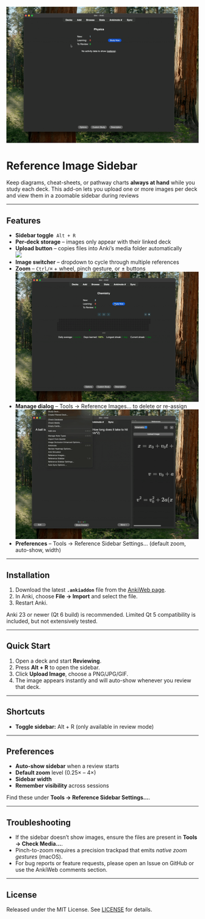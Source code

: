 ![](images/physics.gif)

# Reference Image Sidebar

Keep diagrams, cheat-sheets, or pathway charts **always at hand** while you study each deck.
This add-on lets you upload one or more images per deck and view them in a zoomable sidebar during reviews

---

## Features

* **Sidebar toggle** &nbsp;`Alt + R`  
* **Per-deck storage** – images only appear with their linked deck  
* **Upload button** – copies files into Anki’s media folder automatically  
  ![](images/ptable_equations.gif)  
* **Image switcher** – dropdown to cycle through multiple references  
* **Zoom** – `Ctrl/⌘` + wheel, pinch gesture, or ± buttons  
  ![](images/opening.gif)  
* **Manage dialog** – Tools → Reference Images… to delete or re-assign  
  ![](images/manage.gif)  
* **Preferences** – Tools → Reference Sidebar Settings… (default zoom, auto-show, width)

---

## Installation

1. Download the latest **`.ankiaddon`** file from the [AnkiWeb page](https://ankiweb.net/shared/info/919446148).  
2. In Anki, choose **File → Import** and select the file.  
3. Restart Anki.

Anki 23 or newer (Qt 6 build) is recommended.  Limited Qt 5 compatibility is included, but not extensively tested.

---

## Quick Start

1. Open a deck and start **Reviewing**.  
2. Press **Alt + R** to open the sidebar.  
3. Click **Upload Image**, choose a PNG/JPG/GIF.  
4. The image appears instantly and will auto-show whenever you review that deck.

---

## Shortcuts
* **Toggle sidebar:** Alt + R (only available in review mode)

---

## Preferences

* **Auto-show sidebar** when a review starts  
* **Default zoom** level (0.25× – 4×)  
* **Sidebar width**  
* **Remember visibility** across sessions  

Find these under **Tools → Reference Sidebar Settings…**.

---

## Troubleshooting

* If the sidebar doesn’t show images, ensure the files are present in **Tools → Check Media…**.  
* Pinch-to-zoom requires a precision trackpad that emits *native zoom gestures* (macOS).  
* For bug reports or feature requests, please open an Issue on GitHub or use the AnkiWeb comments section.

---

## License
Released under the MIT License.  See [LICENSE](./LICENSE.md) for details.  

